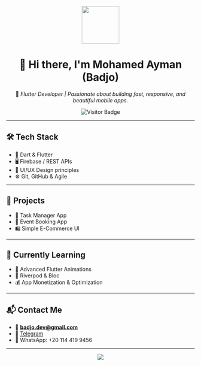 <div align="center">

<img src="https://media.giphy.com/media/du3J3cXyzhj75IOgvA/giphy.gif" width="100" />

# 👋 Hi there, I'm **Mohamed Ayman (Badjo)**

🚀 *Flutter Developer | Passionate about building fast, responsive, and beautiful mobile apps.*

![Visitor Badge](https://komarev.com/ghpvc/?username=badjo94&style=flat-square&color=blue)

</div>

---

## 🛠️ Tech Stack

- 💙 Dart & Flutter  
- 🖥️ Firebase / REST APIs  
- 🎨 UI/UX Design principles  
- ⚙️ Git, GitHub & Agile  

---

## 📱 Projects

- 📝 Task Manager App  
- 📅 Event Booking App  
- 🛍️ Simple E-Commerce UI  

---

## 🌱 Currently Learning

- 🎯 Advanced Flutter Animations  
- 🔁 Riverpod & Bloc  
- 💰 App Monetization & Optimization  

---

## 📬 Contact Me

- 📧 **badjo.dev@gmail.com**  
- 📱 [Telegram](https://t.me/Badjo94)  
- 💬 WhatsApp: +20 114 419 9456  

---

<div align="center">
  <img src="https://readme-typing-svg.herokuapp.com?font=Fira+Code&size=22&pause=1000&color=0D47A1&center=true&vCenter=true&width=435&lines=Flutter+Developer;UI%2FUX+Lover;Always+Learning+%F0%9F%92%AA;Let's+Build+Great+Apps!+🚀" />
</div>
